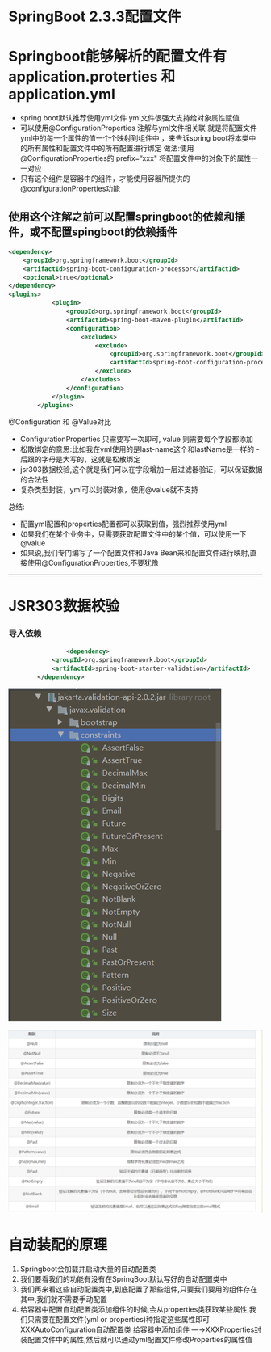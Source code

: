 # SpringBoot 2.3.3配置文件

# Springboot能够解析的配置文件有 application.proterties 和  application.yml

- spring boot默认推荐使用yml文件 yml文件很强大支持给对象属性赋值
- 可以使用@ConfigurationProperties 注解与yml文件相关联 就是将配置文件 yml中的每一个属性的值一个个映射到组件中 ，来告诉spring boot将本类中的所有属性和配置文件中的所有配置进行绑定 做法:使用@ConfigurationProperties的 prefix=“xxx" 将配置文件中的对象下的属性一一对应
- 只有这个组件是容器中的组件，才能使用容器所提供的@configurationProperties功能

## 使用这个注解之前可以配置springboot的依赖和插件，或不配置spingboot的依赖插件

```xml
<dependency>
    <groupId>org.springframework.boot</groupId>
    <artifactId>spring-boot-configuration-processor</artifactId>
    <optional>true</optional>
</dependency>
<plugins>
            <plugin>
                <groupId>org.springframework.boot</groupId>
                <artifactId>spring-boot-maven-plugin</artifactId>
                <configuration>
                    <excludes>
                        <exclude>
                            <groupId>org.springframework.boot</groupId>
                            <artifactId>spring-boot-configuration-processor</artifactId>
                        </exclude>
                    </excludes>
                </configuration>
            </plugin>
        </plugins>
```

@Configuration 和 @Value对比

- ConfigurationProperties 只需要写一次即可, value 则需要每个字段都添加
- 松散绑定的意思:比如我在yml使用的是last-name这个和lastName是一样的 - 后跟的字母是大写的，这就是松散绑定
- jsr303数据校验,这个就是我们可以在字段增加一层过滤器验证，可以保证数据的合法性
- 复杂类型封装，yml可以封装对象，使用@value就不支持

总结:

- 配置yml配置和properties配置都可以获取到值，强烈推荐使用yml
- 如果我们在某个业务中，只需要获取配置文件中的某个值，可以使用一下@value
- 如果说,我们专门编写了一个配置文件和Java Bean来和配置文件进行映射,直接使用@ConfigurationProperties,不要犹豫

---

# JSR303数据校验

### 导入依赖

```xml
				<dependency>
            <groupId>org.springframework.boot</groupId>
            <artifactId>spring-boot-starter-validation</artifactId>
        </dependency>
```

![SpringBoot%202%203%203%E9%85%8D%E7%BD%AE%E6%96%87%E4%BB%B6%20dd7d733554464721aaab88f70190f101/Untitled.png](SpringBoot%202%203%203%E9%85%8D%E7%BD%AE%E6%96%87%E4%BB%B6%20dd7d733554464721aaab88f70190f101/Untitled.png)

![SpringBoot%202%203%203%E9%85%8D%E7%BD%AE%E6%96%87%E4%BB%B6%20dd7d733554464721aaab88f70190f101/Snipaste_2020-09-22_11-00-33.png](SpringBoot%202%203%203%E9%85%8D%E7%BD%AE%E6%96%87%E4%BB%B6%20dd7d733554464721aaab88f70190f101/Snipaste_2020-09-22_11-00-33.png)

# 自动装配的原理

1. Springboot会加载并启动大量的自动配置类
2. 我们要看我们的功能有没有在SpringBoot默认写好的自动配置类中
3. 我们再来看这些自动配置类中,到底配置了那些组件,只要我们要用的组件存在其中,我们就不需要手动配置
4. 给容器中配置自动配置类添加组件的时候,会从properties类获取某些属性,我们只需要在配置文件(yml or properties)种指定这些属性即可  XXXAutoConfiguration自动配置类 给容器中添加组件  —→XXXProperties封装配置文件中的属性,然后就可以通过yml配置文件修改Properties的属性值